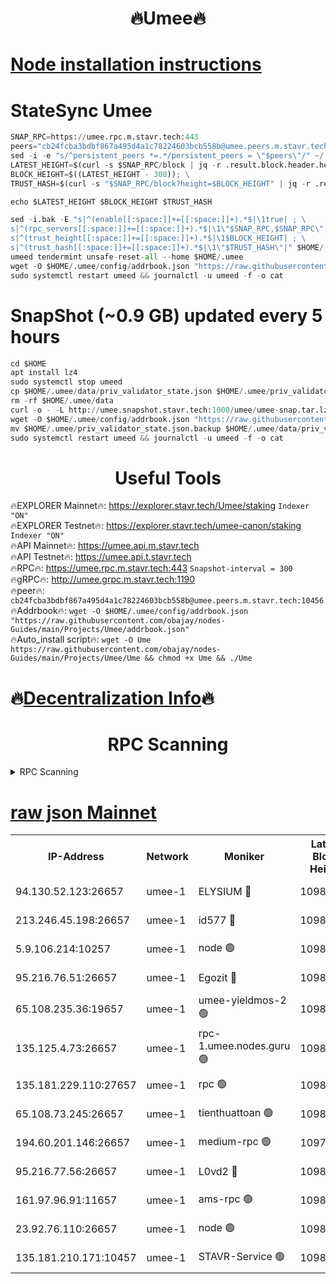 <h1 align="center"> 🔥Umee🔥</h1>


[Node installation instructions](https://github.com/obajay/nodes-Guides/tree/main/Projects/Umee)
=
# StateSync Umee
```python
SNAP_RPC=https://umee.rpc.m.stavr.tech:443
peers="cb24fcba3bdbf867a495d4a1c78224603bcb558b@umee.peers.m.stavr.tech:10456"
sed -i -e "s/^persistent_peers *=.*/persistent_peers = \"$peers\"/" ~/.umee/config/config.toml
LATEST_HEIGHT=$(curl -s $SNAP_RPC/block | jq -r .result.block.header.height); \
BLOCK_HEIGHT=$((LATEST_HEIGHT - 300)); \
TRUST_HASH=$(curl -s "$SNAP_RPC/block?height=$BLOCK_HEIGHT" | jq -r .result.block_id.hash)

echo $LATEST_HEIGHT $BLOCK_HEIGHT $TRUST_HASH

sed -i.bak -E "s|^(enable[[:space:]]+=[[:space:]]+).*$|\1true| ; \
s|^(rpc_servers[[:space:]]+=[[:space:]]+).*$|\1\"$SNAP_RPC,$SNAP_RPC\"| ; \
s|^(trust_height[[:space:]]+=[[:space:]]+).*$|\1$BLOCK_HEIGHT| ; \
s|^(trust_hash[[:space:]]+=[[:space:]]+).*$|\1\"$TRUST_HASH\"|" $HOME/.umee/config/config.toml
umeed tendermint unsafe-reset-all --home $HOME/.umee
wget -O $HOME/.umee/config/addrbook.json "https://raw.githubusercontent.com/obajay/nodes-Guides/main/Projects/Umee/addrbook.json"
sudo systemctl restart umeed && journalctl -u umeed -f -o cat
```
# SnapShot (~0.9 GB) updated every 5 hours
```python
cd $HOME
apt install lz4
sudo systemctl stop umeed
cp $HOME/.umee/data/priv_validator_state.json $HOME/.umee/priv_validator_state.json.backup
rm -rf $HOME/.umee/data
curl -o - -L http://umee.snapshot.stavr.tech:1000/umee/umee-snap.tar.lz4 | lz4 -c -d - | tar -x -C $HOME/.umee --strip-components 2
wget -O $HOME/.umee/config/addrbook.json "https://raw.githubusercontent.com/obajay/nodes-Guides/main/Projects/Umee/addrbook.json"
mv $HOME/.umee/priv_validator_state.json.backup $HOME/.umee/data/priv_validator_state.json
sudo systemctl restart umeed && journalctl -u umeed -f -o cat
```
 <h1 align="center"> Useful Tools</h1>

🔥EXPLORER Mainnet🔥:      https://explorer.stavr.tech/Umee/staking             `Indexer "ON"` \
🔥EXPLORER Testnet🔥:        https://explorer.stavr.tech/umee-canon/staking      `Indexer "ON"` \
🔥API Mainnet🔥:                   https://umee.api.m.stavr.tech \
🔥API Testnet🔥:                     https://umee.api.t.stavr.tech \
🔥RPC🔥:                           https://umee.rpc.m.stavr.tech:443                     `Snapshot-interval = 300` \
🔥gRPC🔥:                              http://umee.grpc.m.stavr.tech:1190 \
🔥peer🔥:                     `cb24fcba3bdbf867a495d4a1c78224603bcb558b@umee.peers.m.stavr.tech:10456` \
🔥Addrbook🔥:    ```wget -O $HOME/.umee/config/addrbook.json "https://raw.githubusercontent.com/obajay/nodes-Guides/main/Projects/Umee/addrbook.json"``` \
🔥Auto_install script🔥: ```wget -O Ume https://raw.githubusercontent.com/obajay/nodes-Guides/main/Projects/Umee/Ume && chmod +x Ume && ./Ume```

🔥[Decentralization Info](https://github.com/obajay/StateSync-snapshots/tree/main/Projects/Umee/Decentralization)🔥
=

<h1 align="center"> RPC Scanning</h1>

<details>
<summary>RPC Scanning</summary>

<h2 align="center"> We scan nodes in real time every 4 hours. And we provide the final result of RPC endpoints.
We cannot influence the operation of these nodes in any way. </h2>


```python
If Voting Power is higher than 0 --> then the Node is a validator of the network and may be subject to attack and be a potential threat to the chain.
```
```python
We marked such validators with a red symbol
```

</details>

[raw json Mainnet](https://rpc-check.umeem.stavr.tech/umeem/rpc-umeem-result.json)
=



<table><tr><th>IP-Address</th><th>Network</th><th>Moniker</th><th>Latest Block Height</th><th>Earliest Block Height</th><th>Catching Up</th><th>Tx Index</th><th>Voting Power</th><th>Scan Time</th></tr><tr><td>94.130.52.123:26657</td><td>umee-1</td><td>ELYSIUM 🔴</td><td>10983321</td><td>3216011</td><td>False</td><td>on</td><td>23216866</td><td>2024-03-12T08:15:48.081092680UTC</td></tr><tr><td>213.246.45.198:26657</td><td>umee-1</td><td>id577 🔴</td><td>10983290</td><td>7100001</td><td>False</td><td>on</td><td>35124374</td><td>2024-03-12T08:12:48.001550190UTC</td></tr><tr><td>5.9.106.214:10257</td><td>umee-1</td><td>node 🟢</td><td>10983312</td><td>7942001</td><td>False</td><td>on</td><td>0</td><td>2024-03-12T08:14:57.487297017UTC</td></tr><tr><td>95.216.76.51:26657</td><td>umee-1</td><td>Egozit 🔴</td><td>10983321</td><td>8262001</td><td>False</td><td>off</td><td>38721856</td><td>2024-03-12T08:15:47.795861476UTC</td></tr><tr><td>65.108.235.36:19657</td><td>umee-1</td><td>umee-yieldmos-2 🟢</td><td>10983278</td><td>9575548</td><td>False</td><td>on</td><td>0</td><td>2024-03-12T08:11:32.114625009UTC</td></tr><tr><td>135.125.4.73:26657</td><td>umee-1</td><td>rpc-1.umee.nodes.guru 🟢</td><td>10983321</td><td>10691018</td><td>False</td><td>on</td><td>0</td><td>2024-03-12T08:15:48.349393705UTC</td></tr><tr><td>135.181.229.110:27657</td><td>umee-1</td><td>rpc 🟢</td><td>10983286</td><td>10754071</td><td>False</td><td>on</td><td>0</td><td>2024-03-12T08:12:18.953268932UTC</td></tr><tr><td>65.108.73.245:26657</td><td>umee-1</td><td>tienthuattoan 🟢</td><td>10983301</td><td>10787155</td><td>False</td><td>on</td><td>0</td><td>2024-03-12T08:13:48.951338998UTC</td></tr><tr><td>194.60.201.146:26657</td><td>umee-1</td><td>medium-rpc 🟢</td><td>10978509</td><td>10823243</td><td>False</td><td>on</td><td>0</td><td>2024-03-12T08:13:03.326910720UTC</td></tr><tr><td>95.216.77.56:26657</td><td>umee-1</td><td>L0vd2 🔴</td><td>10983331</td><td>10883331</td><td>False</td><td>off</td><td>38464905</td><td>2024-03-12T08:16:49.184903009UTC</td></tr><tr><td>161.97.96.91:11657</td><td>umee-1</td><td>ams-rpc 🟢</td><td>10983331</td><td>10929930</td><td>False</td><td>on</td><td>0</td><td>2024-03-12T08:16:49.422331620UTC</td></tr><tr><td>23.92.76.110:26657</td><td>umee-1</td><td>node 🟢</td><td>10983342</td><td>10938001</td><td>False</td><td>on</td><td>0</td><td>2024-03-12T08:17:53.370787695UTC</td></tr><tr><td>135.181.210.171:10457</td><td>umee-1</td><td>STAVR-Service 🟢</td><td>10983324</td><td>10980001</td><td>False</td><td>on</td><td>0</td><td>2024-03-12T08:16:07.646285336UTC</td></tr></table>
